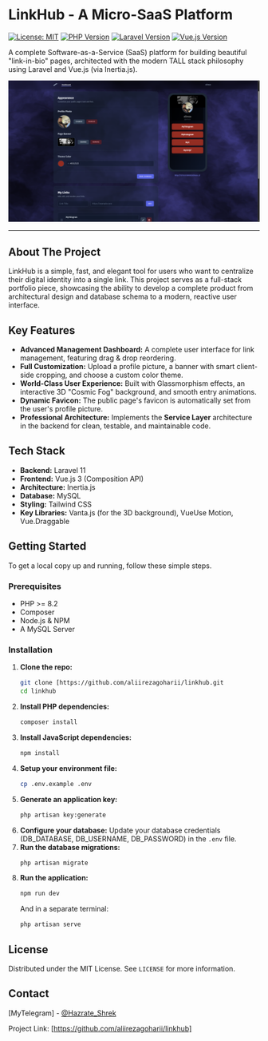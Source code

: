 # LinkHub - A Micro-SaaS Platform

[![License: MIT](https://img.shields.io/badge/License-MIT-blue.svg)](https://opensource.org/licenses/MIT)
[![PHP Version](https://img.shields.io/badge/PHP-8.2%2B-blueviolet)](https://www.php.net)
[![Laravel Version](https://img.shields.io/badge/Laravel-11.x-orange)](https://laravel.com)
[![Vue.js Version](https://img.shields.io/badge/Vue.js-3.x-green)](https://vuejs.org)

A complete Software-as-a-Service (SaaS) platform for building beautiful "link-in-bio" pages, architected with the modern TALL stack philosophy using Laravel and Vue.js (via Inertia.js).

![LinkHub Screenshot](./.github/assets/linkhub-preview.png)

---

## About The Project

LinkHub is a simple, fast, and elegant tool for users who want to centralize their digital identity into a single link. This project serves as a full-stack portfolio piece, showcasing the ability to develop a complete product from architectural design and database schema to a modern, reactive user interface.

## Key Features

* **Advanced Management Dashboard:** A complete user interface for link management, featuring drag & drop reordering.
* **Full Customization:** Upload a profile picture, a banner with smart client-side cropping, and choose a custom color theme.
* **World-Class User Experience:** Built with Glassmorphism effects, an interactive 3D "Cosmic Fog" background, and smooth entry animations.
* **Dynamic Favicon:** The public page's favicon is automatically set from the user's profile picture.
* **Professional Architecture:** Implements the **Service Layer** architecture in the backend for clean, testable, and maintainable code.

## Tech Stack

* **Backend:** Laravel 11
* **Frontend:** Vue.js 3 (Composition API)
* **Architecture:** Inertia.js
* **Database:** MySQL
* **Styling:** Tailwind CSS
* **Key Libraries:** Vanta.js (for the 3D background), VueUse Motion, Vue.Draggable

## Getting Started

To get a local copy up and running, follow these simple steps.

### Prerequisites

* PHP >= 8.2
* Composer
* Node.js & NPM
* A MySQL Server

### Installation

1.  **Clone the repo:**
    ```sh
    git clone [https://github.com/aliirezagoharii/linkhub.git
    cd linkhub
    ```
2.  **Install PHP dependencies:**
    ```sh
    composer install
    ```
3.  **Install JavaScript dependencies:**
    ```sh
    npm install
    ```
4.  **Setup your environment file:**
    ```sh
    cp .env.example .env
    ```
5.  **Generate an application key:**
    ```sh
    php artisan key:generate
    ```
6.  **Configure your database:**
    Update your database credentials (DB_DATABASE, DB_USERNAME, DB_PASSWORD) in the `.env` file.
7.  **Run the database migrations:**
    ```sh
    php artisan migrate
    ```
8.  **Run the application:**
    ```sh
    npm run dev
    ```
    And in a separate terminal:
    ```sh
    php artisan serve
    ```

## License

Distributed under the MIT License. See `LICENSE` for more information.

## Contact

[MyTelegram] - [@Hazrate_Shrek](https://t.me/Hazrate_Shrek)

Project Link: [https://github.com/aliirezagoharii/linkhub]
